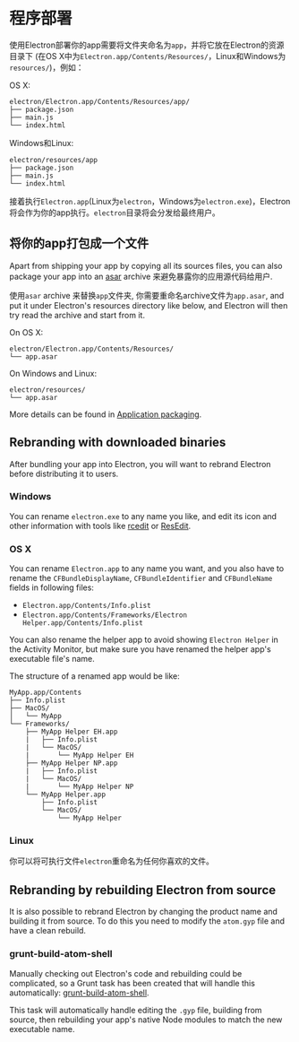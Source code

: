 # 程序部署

使用Electron部署你的app需要将文件夹命名为`app`，并将它放在Electron的资源目录下 (在OS X中为`Electron.app/Contents/Resources/`，Linux和Windows为
`resources/`)，例如：

OS X:

```text
electron/Electron.app/Contents/Resources/app/
├── package.json
├── main.js
└── index.html
```

Windows和Linux:

```text
electron/resources/app
├── package.json
├── main.js
└── index.html
```

接着执行`Electron.app`(Linux为`electron`，Windows为`electron.exe`)，Electron将会作为你的app执行。`electron`目录将会分发给最终用户。

## 将你的app打包成一个文件

Apart from shipping your app by copying all its sources files, you can also
package your app into an [asar](https://github.com/atom/asar) archive 来避免暴露你的应用源代码给用户.

使用`asar` archive 来替换`app`文件夹, 你需要重命名archive文件为`app.asar`, and put it under Electron's resources directory like
below, and Electron will then try read the archive and start from it.

On OS X:

```text
electron/Electron.app/Contents/Resources/
└── app.asar
```

On Windows and Linux:

```text
electron/resources/
└── app.asar
```

More details can be found in [Application packaging](application-packaging.md).

## Rebranding with downloaded binaries

After bundling your app into Electron, you will want to rebrand Electron
before distributing it to users.

### Windows

You can rename `electron.exe` to any name you like, and edit its icon and other
information with tools like [rcedit](https://github.com/atom/rcedit) or
[ResEdit](http://www.resedit.net).

### OS X

You can rename `Electron.app` to any name you want, and you also have to rename
the `CFBundleDisplayName`, `CFBundleIdentifier` and `CFBundleName` fields in
following files:

* `Electron.app/Contents/Info.plist`
* `Electron.app/Contents/Frameworks/Electron Helper.app/Contents/Info.plist`

You can also rename the helper app to avoid showing `Electron Helper` in the
Activity Monitor, but make sure you have renamed the helper app's executable
file's name.

The structure of a renamed app would be like:

```
MyApp.app/Contents
├── Info.plist
├── MacOS/
│   └── MyApp
└── Frameworks/
    ├── MyApp Helper EH.app
    |   ├── Info.plist
    |   └── MacOS/
    |       └── MyApp Helper EH
    ├── MyApp Helper NP.app
    |   ├── Info.plist
    |   └── MacOS/
    |       └── MyApp Helper NP
    └── MyApp Helper.app
        ├── Info.plist
        └── MacOS/
            └── MyApp Helper
```

### Linux

你可以将可执行文件`electron`重命名为任何你喜欢的文件。

## Rebranding by rebuilding Electron from source

It is also possible to rebrand Electron by changing the product name and
building it from source. To do this you need to modify the `atom.gyp` file and
have a clean rebuild.

### grunt-build-atom-shell

Manually checking out Electron's code and rebuilding could be complicated, so
a Grunt task has been created that will handle this automatically:
[grunt-build-atom-shell](https://github.com/paulcbetts/grunt-build-atom-shell).

This task will automatically handle editing the `.gyp` file, building from
source, then rebuilding your app's native Node modules to match the new
executable name.
